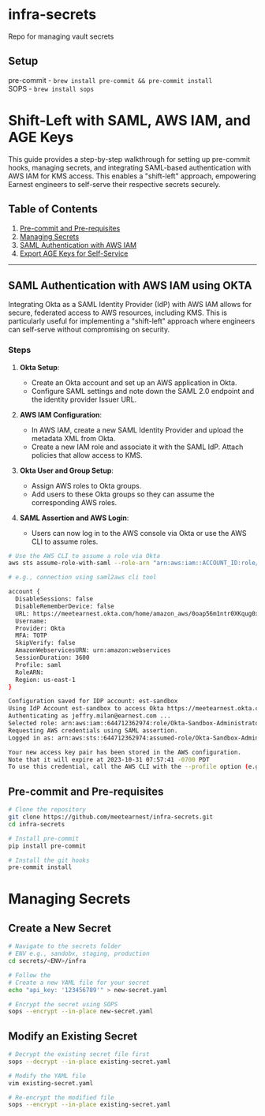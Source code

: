 # infra-secrets
Repo for managing vault secrets

## Setup

pre-commit - `brew install pre-commit && pre-commit install` \
SOPS - `brew install sops`

# Shift-Left with SAML, AWS IAM, and AGE Keys

This guide provides a step-by-step walkthrough for setting up pre-commit hooks, managing secrets, and integrating SAML-based authentication with AWS IAM for KMS access. This enables a "shift-left" approach, empowering Earnest engineers to self-serve their respective secrets securely.

## Table of Contents

1. [Pre-commit and Pre-requisites](#pre-commit-and-pre-requisites)
2. [Managing Secrets](#managing-secrets)
3. [SAML Authentication with AWS IAM](#saml-authentication-with-aws-iam)
4. [Export AGE Keys for Self-Service](#export-age-keys-for-self-service)

---

## SAML Authentication with AWS IAM using OKTA

Integrating Okta as a SAML Identity Provider (IdP) with AWS IAM allows for secure, federated access to AWS resources, including KMS. This is particularly useful for implementing a "shift-left" approach where engineers can self-serve without compromising on security.

### Steps

1. **Okta Setup**:
    - Create an Okta account and set up an AWS application in Okta.
    - Configure SAML settings and note down the SAML 2.0 endpoint and the identity provider Issuer URL.

2. **AWS IAM Configuration**:
    - In AWS IAM, create a new SAML Identity Provider and upload the metadata XML from Okta.
    - Create a new IAM role and associate it with the SAML IdP. Attach policies that allow access to KMS.

3. **Okta User and Group Setup**:
    - Assign AWS roles to Okta groups.
    - Add users to these Okta groups so they can assume the corresponding AWS roles.

4. **SAML Assertion and AWS Login**:
    - Users can now log in to the AWS console via Okta or use the AWS CLI to assume roles.

```bash
# Use the AWS CLI to assume a role via Okta
aws sts assume-role-with-saml --role-arn "arn:aws:iam::ACCOUNT_ID:role/ROLE_NAME" --principal-arn "arn:aws:iam::ACCOUNT_ID:saml-provider/Okta" --saml-assertion "ENCODED_SAML_ASSERTION_FROM_OKTA"

# e.g., connection using saml2aws cli tool

account {
  DisableSessions: false
  DisableRememberDevice: false
  URL: https://meetearnest.okta.com/home/amazon_aws/0oap56m1ntr0XKqug0x7/272
  Username: 
  Provider: Okta
  MFA: TOTP
  SkipVerify: false
  AmazonWebservicesURN: urn:amazon:webservices
  SessionDuration: 3600
  Profile: saml
  RoleARN:
  Region: us-east-1
}

Configuration saved for IDP account: est-sandbox
Using IdP Account est-sandbox to access Okta https://meetearnest.okta.com/home/amazon_aws/0oap56m1ntr0XKqug0x7/272
Authenticating as jeffry.milan@earnest.com ...
Selected role: arn:aws:iam::644712362974:role/Okta-Sandbox-Administrator
Requesting AWS credentials using SAML assertion.
Logged in as: arn:aws:sts::644712362974:assumed-role/Okta-Sandbox-Administrator/jeffry.milan@earnest.com

Your new access key pair has been stored in the AWS configuration.
Note that it will expire at 2023-10-31 07:57:41 -0700 PDT
To use this credential, call the AWS CLI with the --profile option (e.g. aws --profile Okta-Sandbox-Administrator ec2 describe-instances).
```


## Pre-commit and Pre-requisites

```bash
# Clone the repository
git clone https://github.com/meetearnest/infra-secrets.git
cd infra-secrets

# Install pre-commit
pip install pre-commit

# Install the git hooks
pre-commit install
```

# Managing Secrets
##  Create a New Secret
```bash
# Navigate to the secrets folder
# ENV e.g., sandobx, staging, production
cd secrets/<ENV>/infra

# Follow the 
# Create a new YAML file for your secret
echo "api_key: '123456789'" > new-secret.yaml

# Encrypt the secret using SOPS
sops --encrypt --in-place new-secret.yaml
```

## Modify an Existing Secret

```bash
# Decrypt the existing secret file first
sops --decrypt --in-place existing-secret.yaml

# Modify the YAML file
vim existing-secret.yaml

# Re-encrypt the modified file
sops --encrypt --in-place existing-secret.yaml
```


